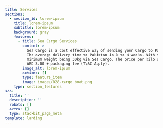 ```yaml
---
title: Services
sections:
  - section_id: lorem-ipsum
    title: lorem-ipsum
    subtitle: lorem-ipsum
    background: gray
    features:
      - title: Sea Cargo Services
        content: >
          Sea Cargo is a cost effective way of sending your Cargo to Pakistan.
          The average delivery time to Pakistan is 3 to 4 weeks. With the
          minimum weight being 30kg via Sea Cargo. The price per kilo starts at
          AED 3.00 + packaging fee (T\&C Apply).
        image_alt: lorem-ipsum
        actions: []
        type: feature_item
        image: images/028-cargo boat.png
    type: section_features
seo:
  title: ''
  description: ''
  robots: []
  extra: []
  type: stackbit_page_meta
template: landing
---
```

